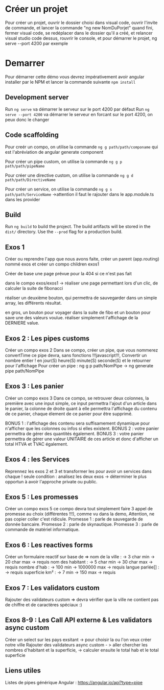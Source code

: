 # Créer un projet
Pour créer un projet, ouvrir le dossier choisi dans visual code, ouvrir l'invite de commande, et lancer la commande "ng new NomDuPorjet"
quand fini, fermer visual code, se redéplacer dans le dossier qu'il a créé, et relancer visual studio code dessus, rouvrir le console, et pour démarrer le projet, ng serve --port 4200 par exemple
# Demarrer

Pour démarrer cette démo vous devrez impérativement avoir angular installer par le NPM
et lancer la commande suivante `npm install`

## Development server

Run `ng serve` va démarrer le serveur sur le port 4200 par défaut
Run `ng serve --port 4200` va démarrer le serveur en forcant sur le port 4200, on peux donc le changer
## Code scaffolding

Pour creér un compo, on utilise la commande `ng g path/path/componame`
qui est l'abréviation de angular generate component

Pour créer un pipe custom, on utilise la commande `ng g p path/path/pipeName`

Pour créer une directive custom, on utilise la commande `ng g d path/path/DirectiveName`

Pour créer un service, on utilise la commande `ng g s path/path/ServiceName`
->attention il faut le rajouter dans le app.module.ts dans les provider

## Build

Run `ng build` to build the project. The build artifacts will be stored in the `dist/` directory. Use the `--prod` flag for a production build.


## Exos 1
Créer ou reprendre l'app que nous avons faite,
créer un parent (app.routing) nommé exos
et créer un compo children exos1

Créer de base une page prévue pour la 404 si ce n'est pas fait

dans le compo exos/exos1
-> réaliser une page permettant lors d'un clic,
de calculer la suite de fibonacci

réaliser un deuxième bouton, qui permettra de sauvegarder
dans un simple array, les différents résultat.

en gros, un bouton pour voyager dans la suite de fibo
et un bouton pour save une des valeurs voulue.
réaliser simplement l'affichage de la DERNIERE value.


## Exos 2 : Les pipes customs
Créer un compo exos 2
Dans se compo, créer un pipe, que vous nommerez convertTime
ce pipe devra, sans fonctions !!!javascript!!!,
Convertir un nombre entier ! en jour(S) heure(S) minute(S) seconde(S)
et le retourner pour l'affichage
Pour créer un pipe : ng g p path/NomPipe -> ng generate pipe path/NomPipe


## Exos 3 : Les panier
Créer un compo exos 3
Dans ce compo, se retrouver deux colonnes, la première avec une input simple,
ce input permettra l'ajout d'un article dans le panier, 
la colonne de droite quant à elle permettra l'affichage du contenu de ce panier,
chaque élement de ce panier pour être supprimé.

BONUS 1 : l'affichage des contenu sera suffisamement dynamique pour n'afficher 
que les colonnes ou infos si elles existent.
BONUS 2 : votre panier permettra de gérer des quantités également.
BONUS 3 : votre panier permettra de gérer une valeur UNITAIRE de ces article et donc d'afficher un total HTVA et TVAC également.

## Exos 4 : les Services
Reprennez les exos 2 et 3 et transformer les pour avoir un services dans chaque ! 
seule condition : analisez les deux exos -> déterminer le plus opportun à avoir l'approche private ou public.

## Exos 5 : Les promesses
Créer un compo exos 5
ce compo devra tout simplement faire 3 appel de promesse au choix (différentes !!!), comme vu dans la demo,
Attention, ne pas copier coller c'est ridicule.
Promesse 1 : parle de sauvegarde de donnée bancaire.
Promesse 2 : parle de skynautique.
Promesse 3 : parle de commande de matériel informatique.

## Exos 6 : Les reactives forms
Créer un formulaire reactif sur base de => 
    nom de la ville  : -> 3 char min -> 20 char max -> requis
    nom des habitant : -> 5 char min -> 30 char max -> requis
    nombre d'hab     : -> 100 min -> 1000000 max -> requis
    langue parlée[]  : -> requis
    superficie km²   : -> 7 min -> 150 max -> requis
## Exos 7 : Les validators custom
Rajouter des validateurs custom => devra vérifier que la ville ne contient pas de chiffre et de caractères spéciaux :)
## Exos 8-9 : Les Call API externe & Les validators async custom
Créer un select sur les pays exsitant -> pour choisir la ou l'on veux créer notre ville
Rajouter des validateurs async custom - > aller chercher les nombres d'habitant et la superficie, 
-> calculer ensuite le total hab et le total superficie 









## Liens utiles
Listes de pipes générique Angular : https://angular.io/api?type=pipe